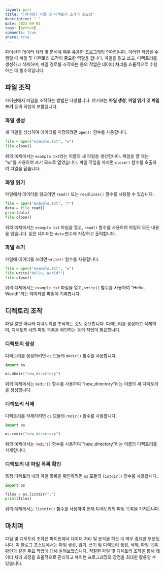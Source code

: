 ```yaml
---
layout: post
title: "[파이썬] 파일 및 디렉토리 조작의 중요성"
description: " "
date: 2023-09-01
tags: [python]
comments: true
share: true
---
```


파이썬은 데이터 처리 및 분석에 매우 유용한 프로그래밍 언어입니다. 이러한 작업을 수행할 때 파일 및 디렉토리 조작이 중요한 역할을 합니다. 파일을 읽고 쓰고, 디렉토리를 생성하고 삭제하며, 파일 경로를 조작하는 등의 작업은 데이터 처리를 효율적으로 수행하는 데 필수적입니다.

## 파일 조작
파이썬에서 파일을 조작하는 방법은 다양합니다. 여기에는 **파일 생성**, **파일 읽기** 및 **파일 쓰기** 등의 작업이 포함됩니다.

### 파일 생성
새 파일을 생성하여 데이터를 저장하려면 `open()` 함수를 사용합니다.

```python
file = open("example.txt", "w")
file.close()
```

위의 예제에서는 `example.txt`라는 이름의 새 파일을 생성합니다. 파일을 열 때는 "w"를 사용하여 쓰기 모드로 열었습니다. 파일 작업을 마치면 `close()` 함수를 호출하여 파일을 닫습니다.

### 파일 읽기
파일에서 데이터를 읽으려면 `read()` 또는 `readlines()` 함수를 사용할 수 있습니다.

```python
file = open("example.txt", "r")
data = file.read()
print(data)
file.close()
```

위의 예제에서는 `example.txt` 파일을 열고, `read()` 함수를 사용하여 파일의 모든 내용을 읽습니다. 읽은 데이터는 `data` 변수에 저장하고 출력합니다.

### 파일 쓰기
파일에 데이터를 쓰려면 `write()` 함수를 사용합니다.

```python
file = open("example.txt", "w")
file.write("Hello, World!")
file.close()
```

위의 예제에서는 `example.txt` 파일을 열고, `write()` 함수를 사용하여 "Hello, World!"라는 데이터를 파일에 기록합니다.

## 디렉토리 조작
파일 뿐만 아니라 디렉토리를 조작하는 것도 중요합니다. 디렉토리를 생성하고 삭제하며, 디렉토리 내의 파일 목록을 확인하는 등의 작업이 필요합니다.

### 디렉토리 생성
디렉토리를 생성하려면 `os` 모듈의 `mkdir()` 함수를 사용합니다.

```python
import os

os.mkdir("new_directory")
```

위의 예제에서는 `mkdir()` 함수를 사용하여 "new_directory"라는 이름의 새 디렉토리를 생성합니다.

### 디렉토리 삭제
디렉토리를 삭제하려면 `os` 모듈의 `rmdir()` 함수를 사용합니다.

```python
import os

os.rmdir("new_directory")
```

위의 예제에서는 `rmdir()` 함수를 사용하여 "new_directory"라는 이름의 디렉토리를 삭제합니다.

### 디렉토리 내 파일 목록 확인
특정 디렉토리 내의 파일 목록을 확인하려면 `os` 모듈의 `listdir()` 함수를 사용합니다.

```python
import os

files = os.listdir(".")
print(files)
```

위의 예제에서는 `listdir()` 함수를 사용하여 현재 디렉토리의 파일 목록을 가져옵니다.

## 마치며
파일 및 디렉토리 조작은 파이썬에서 데이터 처리 및 분석을 하는 데 매우 중요한 부분입니다. 이 블로그 포스트에서는 파일 생성, 읽기, 쓰기 및 디렉토리 생성, 삭제, 파일 목록 확인과 같은 주요 작업에 대해 살펴보았습니다. 적절한 파일 및 디렉토리 조작을 통해 데이터 처리 과정을 효율적으로 관리하고 파이썬 프로그래밍의 장점을 최대한 활용할 수 있습니다.